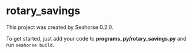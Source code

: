 # rotary_savings

This project was created by Seahorse 0.2.0.

To get started, just add your code to **programs_py/rotary_savings.py** and run `seahorse build`.

